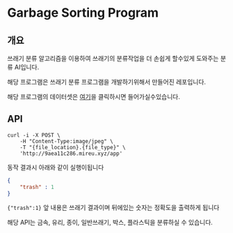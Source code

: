 # Garbage Sorting Program

## 개요

쓰래기 분류 알고리즘을 이용하여 쓰래기의 분류작업을 더 손쉽게 할수있게 도와주는 분류 AI입니다.

해당 프로그램은 쓰래기 분류 프로그램을 개발하기위해서 만들어진 레포입니다.

해당 프로그램의 데이터셋은 [여기](https://www.kaggle.com/asdasdasasdas/garbage-classification)을 클릭하시면 들어가실수있습니다.


## API 

```shell
curl -i -X POST \
    -H "Content-Type:image/jpeg" \
    -T "{file_location}.{file_type}" \
    'http://9aea11c286.mireu.xyz/app'
```

동작 결과시 아래와 같이 실행이됩니다

```json
{
	"trash" : 1
}
```

 

`{"trash":1}` 앞 내용은 쓰래기 결과이며 뒤에있는 숫자는 정확도을 출력하게 됩니다

해당 API는 금속, 유리, 종이, 일반쓰래기, 박스, 플라스틱을 분류하실 수 있습니다.